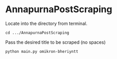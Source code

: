 # AnnapurnaPostScraping

Locate into the directory from terminal.

`cd .../AnnapurnaPostScraping`

Pass the desired title to be scraped (no spaces)

`python main.py omikron-bheriyntt`